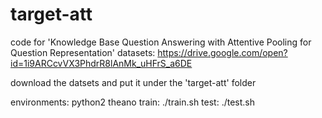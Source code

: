 # target-att
code for 'Knowledge Base Question Answering with Attentive Pooling for Question Representation'
datasets: https://drive.google.com/open?id=1i9ARCcvVX3PhdrR8lAnMk_uHFrS_a6DE

download the datsets and put it under the 'target-att' folder

environments:
	python2
	theano
train:
	./train.sh
test:
	./test.sh
